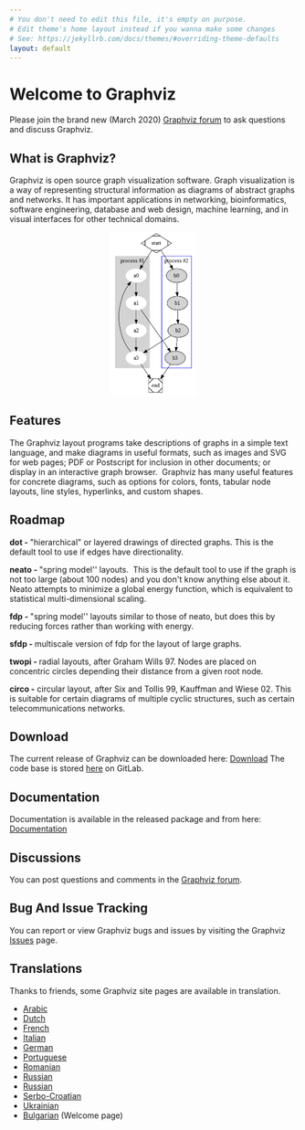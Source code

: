 ```yaml
---
# You don't need to edit this file, it's empty on purpose.
# Edit theme's home layout instead if you wanna make some changes
# See: https://jekyllrb.com/docs/themes/#overriding-theme-defaults
layout: default
---
```



<h1><strong>Welcome to Graphviz</strong></h1>

Please join the brand new (March 2020) <a href="https://graphviz.discourse.group" target="_blank">Graphviz forum</a> to ask questions and discuss Graphviz.

<h2><strong>What is Graphviz?</strong></h2>

<p>Graphviz is open source graph visualization software. Graph visualization is a way of representing structural information as diagrams of abstract graphs and networks. It has important applications in networking, bioinformatics,&nbsp; software engineering, database and web design, machine learning, and in visual interfaces for other technical domains.&nbsp;</p>

<p><img alt="Cluster" src="_pages/Gallery/directed/cluster.png" style="display:block; height:289px; margin-left:auto; margin-right:auto; width:150px" /></p>

<h2><strong>Features</strong></h2>

<p>The Graphviz layout programs take descriptions of graphs in a simple text language, and make diagrams in useful formats, such as images and SVG for web pages; PDF or Postscript for inclusion in other documents; or display in an interactive graph browser.&nbsp; Graphviz has many useful features for concrete diagrams, such as options for colors, fonts, tabular node layouts, line styles, hyperlinks, and custom shapes.&nbsp;</p>

<h2><strong>Roadmap</strong></h2>

<p><strong>dot - </strong>&quot;hierarchical&quot; or layered drawings of directed graphs. This is the default tool to use if edges have directionality.</p>

<p><strong>neato - </strong>&quot;spring model&#39;&#39; layouts.&nbsp; This is the default tool to use if the graph is not too large (about 100 nodes) and you don&#39;t know anything else about it. Neato attempts to minimize a global energy function, which is equivalent to statistical multi-dimensional scaling.</p>

<p><strong>fdp - </strong>&quot;spring model&#39;&#39; layouts similar to those of neato, but does this by reducing forces rather than working with energy.</p>

<p><strong>sfdp - </strong>multiscale version of fdp for the layout of large graphs.</p>

<p><strong>twopi - </strong>radial layouts, after Graham Wills 97. Nodes are placed on concentric circles depending their distance from a given root node.</p>

<p><strong>circo -</strong> circular layout, after Six and Tollis 99, Kauffman and Wiese 02. This is suitable for certain diagrams of multiple cyclic structures, such as certain telecommunications networks.</p>

<h2><strong>Download</strong></h2>

<p>The current release of Graphviz can be downloaded here: <a href="{{ site.url }}/download">Download</a>
The code base is stored <a href="https://gitlab.com/graphviz/graphviz/">here</a> on GitLab.
</p>

<h2><strong>Documentation</strong></h2>

<p>Documentation is available in the released package and from here: <a href="{{ site.url }}/documentation">Documentation</a></p>

<h2><strong>Discussions</strong></h2>

<p>You can post questions and comments in the <a href="https://forum.graphviz.org" target="_blank">Graphviz forum</a>.<br />

<h2><strong>Bug And Issue Tracking</strong></h2>

<p>You can report or view Graphviz bugs and issues by visiting the Graphviz <a href="https://gitlab.com/graphviz/graphviz/issues" target="_blank">Issues</a> page.<br />

<h2><strong>Translations</strong></h2>

<p>Thanks to friends, some Graphviz site pages are available in translation.</p>

<ul>
<li>
<!-- from <a href="michael9pm@gmail.com">Michael Gere <michael9pm@gmail.com></a> -->
<a href="https://www.lesoluzioni.info/%D9%85%D8%B1%D8%AD%D8%A8%D8%A7-%D8%A8%D9%83-%D9%81%D9%8A-graphviz/" target="_blank"> Arabic </a>
</li>
<li>
<a href="https://www.antwoorden.org/welkom-bij-graphviz/" target="_blank">Dutch </a>
</li>
<li>
<!-- from <a href="michael9pm@gmail.com">Michael Gere <michael9pm@gmail.com></a> -->
<a href="https://www.solutionjeux.info/bienvenue-chez-graphviz/" target="_blank"> French </a>
</li>
<li>
<a href="https://www.gameanswer.net/benvenuto-in-graphviz/" target="_blank"> Italian </a>
<!-- from <a href="michael9pm@gmail.com">Michael Gere <michael9pm@gmail.com></a> -->
</li>
<li>
<a href="https://www.losungenapp.com/willkommen-in-graphviz/" target="_blank"> German </a>
<!-- from <a href="michael9pm@gmail.com">Michael Gere <michael9pm@gmail.com></a> -->
</li>
<li>
<!-- from <a href="michael9pm@gmail.com">Michael Gere <michael9pm@gmail.com></a> -->
<a href="https://www.homeyou.com/~edu/graphviz" target="_blank">Portuguese</a>
</li>
<li>
<!-- from Artur Weber [<arturweberguimaraes@gmail.com>] -->
<a href="http://webhostinggeeks.com/science/graphviz-about-rm" target="_blank">Romanian</a>
</li>
<li>
<a href="http://www.portablecomponentsforall.com/edu/graphviz-about-ru/" target="_blank">Russian</a>
</li>
<li>
<!-- from <a href="mailto:andreev.yurij@gmail.com">andreev.yurij@gmail.com</a> -->
<a href="{{ site.url }}/_pages/Misc/ru_translation.rtf" target="_blank">Russian</a>
</li>
<li>
<!-- from  <a href="mailto:andreev.yurij@gmail.com">andreev.yurij@gmail.com</a> -->
<a href="http://science.webhostinggeeks.com/graficka-vizualizacija" target="_blank">Serbo-Croatian</a>
</li>
<li>
<a href="http://www.passadrugtestingforall.com/edu/graphviz-about-uk/" target="_blank">Ukrainian</a> <!-- from Piter Swenson [passadrugtesting4all@gmail.com] -->
</li>
<li>
<!-- from <a href="michael9pm@gmail.com">Michael Gere <michael9pm@gmail.com></a> -->
<a href="https://www.levelsanswers.com/%d0%b4%d0%be%d0%b1%d1%80%d0%b5-%d0%b4%d0%be%d1%88%d0%bb%d0%b8-%d0%b2-%d0%b3%d1%80%d0%b0%d0%b2%d0%b8%d0%b7"> Bulgarian</a> (Welcome page)
</li>
<ul>
